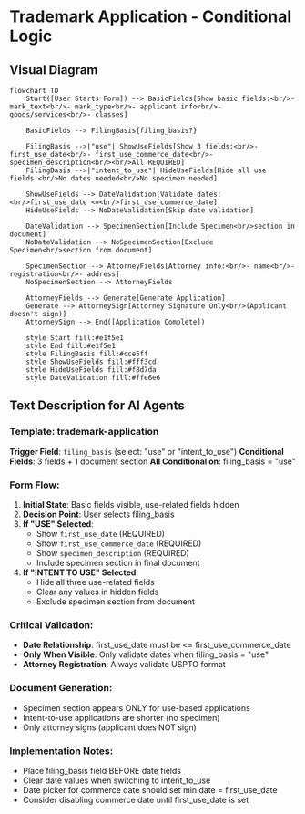 # Trademark Application - Conditional Logic

## Visual Diagram

```mermaid
flowchart TD
    Start([User Starts Form]) --> BasicFields[Show basic fields:<br/>- mark_text<br/>- mark_type<br/>- applicant info<br/>- goods/services<br/>- classes]
    
    BasicFields --> FilingBasis{filing_basis?}
    
    FilingBasis -->|"use"| ShowUseFields[Show 3 fields:<br/>- first_use_date<br/>- first_use_commerce_date<br/>- specimen_description<br/><br/>All REQUIRED]
    FilingBasis -->|"intent_to_use"| HideUseFields[Hide all use fields:<br/>No dates needed<br/>No specimen needed]
    
    ShowUseFields --> DateValidation[Validate dates:<br/>first_use_date <=<br/>first_use_commerce_date]
    HideUseFields --> NoDateValidation[Skip date validation]
    
    DateValidation --> SpecimenSection[Include Specimen<br/>section in document]
    NoDateValidation --> NoSpecimenSection[Exclude Specimen<br/>section from document]
    
    SpecimenSection --> AttorneyFields[Attorney info:<br/>- name<br/>- registration<br/>- address]
    NoSpecimenSection --> AttorneyFields
    
    AttorneyFields --> Generate[Generate Application]
    Generate --> AttorneySign[Attorney Signature Only<br/>(Applicant doesn't sign)]
    AttorneySign --> End([Application Complete])
    
    style Start fill:#e1f5e1
    style End fill:#e1f5e1
    style FilingBasis fill:#cce5ff
    style ShowUseFields fill:#fff3cd
    style HideUseFields fill:#f8d7da
    style DateValidation fill:#ffe6e6
```

## Text Description for AI Agents

### Template: trademark-application
**Trigger Field**: `filing_basis` (select: "use" or "intent_to_use")
**Conditional Fields**: 3 fields + 1 document section
**All Conditional on**: filing_basis = "use"

### Form Flow:
1. **Initial State**: Basic fields visible, use-related fields hidden
2. **Decision Point**: User selects filing_basis
3. **If "USE" Selected**:
   - Show `first_use_date` (REQUIRED)
   - Show `first_use_commerce_date` (REQUIRED)
   - Show `specimen_description` (REQUIRED)
   - Include specimen section in final document
4. **If "INTENT TO USE" Selected**:
   - Hide all three use-related fields
   - Clear any values in hidden fields
   - Exclude specimen section from document

### Critical Validation:
- **Date Relationship**: first_use_date must be <= first_use_commerce_date
- **Only When Visible**: Only validate dates when filing_basis = "use"
- **Attorney Registration**: Always validate USPTO format

### Document Generation:
- Specimen section appears ONLY for use-based applications
- Intent-to-use applications are shorter (no specimen)
- Only attorney signs (applicant does NOT sign)

### Implementation Notes:
- Place filing_basis field BEFORE date fields
- Clear date values when switching to intent_to_use
- Date picker for commerce date should set min date = first_use_date
- Consider disabling commerce date until first_use_date is set 